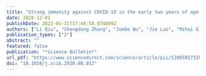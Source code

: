 ```yaml
---
title: "Strong immunity against COVID-19 in the early two years of age links to frequent immunization of routine vaccines"
date: 2020-12-01
publishDate: 2022-05-31T17:48:50.074809Z
authors: ["Li Qiu", "Chengdong Zhang", "Junbo Wu", "Jie Luo", "Mihai G. Netea", "Zhiguo Luo", "Qibin Leng"]
publication_types: ["2"]
abstract: ""
featured: false
publication: "*Science Bulletin*"
url_pdf: "https://www.sciencedirect.com/science/article/pii/S2095927320305338"
doi: "10.1016/j.scib.2020.08.012"
---
```


